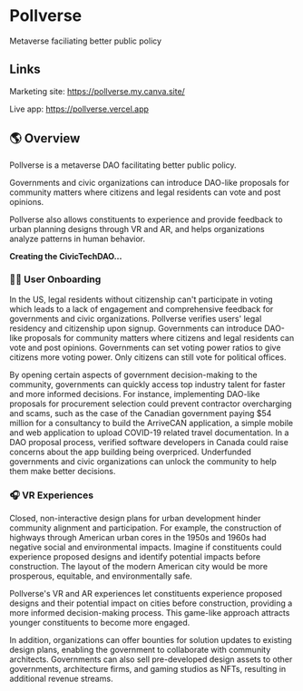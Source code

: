 # Pollverse 
Metaverse faciliating better public policy

## Links
Marketing site: https://pollverse.my.canva.site/

Live app: https://pollverse.vercel.app

## 🌎 Overview

Pollverse is a metaverse DAO facilitating better public policy. 

Governments and civic organizations can introduce DAO-like proposals for community matters where citizens and legal residents can vote and post opinions. 

Pollverse also allows constituents to experience and provide feedback to urban planning designs through VR and AR, and helps organizations analyze patterns in human behavior.

**Creating the CivicTechDAO…**

### 🙋‍♀️ User Onboarding

In the US, legal residents without citizenship can't participate in voting which leads to a lack of engagement and comprehensive feedback for governments and civic organizations. Pollverse verifies users' legal residency and citizenship upon signup. Governments can introduce  DAO-like proposals for community matters where citizens and legal residents can vote and post opinions.  Governments can set voting power ratios to give citizens more voting power. Only citizens can still vote for political offices.

By opening certain aspects of government decision-making to the community, governments can quickly access top industry talent for faster and more informed decisions. For instance, implementing DAO-like proposals for procurement selection could prevent contractor overcharging and scams, such as the case of the Canadian government paying $54 million for a consultancy to build the ArriveCAN application, a simple mobile and web application to upload COVID-19 related travel documentation. In a DAO proposal process, verified software developers in Canada could raise concerns about the app building being overpriced. Underfunded governments and civic organizations can unlock the community to help them make better decisions. 

### 🎧 VR Experiences

Closed, non-interactive design plans for urban development hinder community alignment and participation. For example,  the construction of highways through American urban cores in the 1950s and 1960s had negative social and environmental impacts. Imagine if  constituents could experience proposed designs and identify potential impacts before construction. The layout of the modern American city would be more prosperous, equitable, and environmentally safe.

Pollverse's VR and AR experiences let constituents experience proposed designs and their potential impact on cities before construction, providing a more informed decision-making process. This game-like approach attracts younger constituents to become more engaged.

In addition, organizations can offer bounties for solution updates to existing design plans, enabling the government to collaborate with community architects. Governments can also sell pre-developed design assets to other governments, architecture firms, and gaming studios as NFTs, resulting in additional revenue streams.



